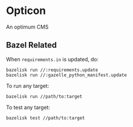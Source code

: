 # Opticon
An optimum CMS

## Bazel Related

When `requirements.in` is updated, do:

```shell
bazelisk run //:requirements.update
bazelisk run //:gazelle_python_manifest.update
```

To run any target:

```shell
bazelisk run //path/to:target
```

To test any target:

```shell
bazelisk test //path/to:target
```
